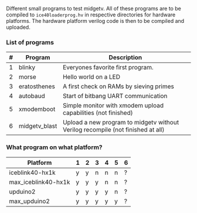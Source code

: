 Different small programs to test midgetv. All of these programs are to be compiled to `ice40loaderprog.hv` in respective directories for hardware platforms. The hardware platform verilog code is then to be compiled and uploaded.

### List of programs

| #  | Program       | Description
| -- | ------------- | ------------
| 1  | blinky        | Everyones favorite first program. 
| 2  | morse         | Hello world on a LED
| 3  | eratosthenes  | A first check on RAMs by sieving primes
| 4  | autobaud      | Start of bitbang UART communication
| 5  | xmodemboot    | Simple monitor with xmodem upload capabilities (not finished)
| 6  | midgetv_blast | Upload a new program to midgetv without Verilog recompile (not finished at all)

### What program on what platform?                    
                    
| Platform            | 1 | 2 | 3 | 4 | 5 | 6
| ------------------- | --|---|---|---|---|---
| iceblink40-hx1k     | y | y | n | n | n | ?
| max_iceblink40-hx1k | y | y | y | n | n | ?
| upduino2            | y | y | y | y | n | ?
| max_upduino2        | y | y | y | y | y | ?

